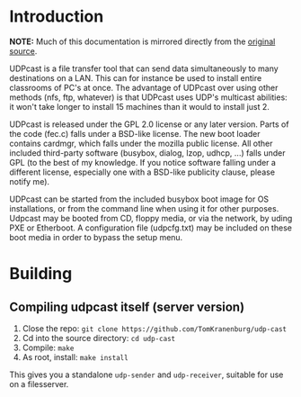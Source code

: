 # Introduction

**NOTE:** Much of this documentation is mirrored directly from the [original source](http://www.udpcast.linux.lu/).

UDPcast is a file transfer tool that can send data simultaneously to many destinations on a LAN. This can for instance be used to install entire classrooms of PC's at once. The advantage of UDPcast over using other methods (nfs, ftp, whatever) is that UDPcast uses UDP's multicast abilities: it won't take longer to install 15 machines than it would to install just 2.

UDPcast is released under the GPL 2.0 license or any later version. Parts of the code (fec.c) falls under a BSD-like license. The new boot loader contains cardmgr, which falls under the mozilla public license. All other included third-party software (busybox, dialog, lzop, udhcp, ...) falls under GPL (to the best of my knowledge. If you notice software falling under a different license, especially one with a BSD-like publicity clause, please notify me).

UDPcast can be started from the included busybox boot image for OS installations, or from the command line when using it for other purposes. Udpcast may be booted from CD, floppy media, or via the network, by uding PXE or Etherboot. A configuration file (udpcfg.txt) may be included on these boot media in order to bypass the setup menu.

# Building
## Compiling udpcast itself (server version)

1. Close the repo:
`git clone https://github.com/TomKranenburg/udp-cast`
2. Cd into the source directory:
`cd udp-cast`
3. Compile:
`make`
4. As root, install:
`make install`

This gives you a standalone `udp-sender` and `udp-receiver`, suitable for use on a filesserver.
